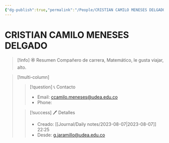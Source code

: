 ```yaml
---
{"dg-publish":true,"permalink":"/People/CRISTIAN CAMILO MENESES DELGADO/","title":"CRISTIAN CAMILO MENESES DELGADO","tags":["NoteType/Person"],"updated":"2023-09-26T17:31:32.384-05:00"}
---
```



# CRISTIAN CAMILO MENESES DELGADO

> [!info] 🏵️ Resumen
> Compañero de carrera, Matemático, le gusta viajar, alto.

> [!multi-column]
> 
> > [!question] 📞 Contacto
> > - Email: ccamilo.meneses@udea.edu.co 
> > - Phone:  
> 
> > [!success] 🖊️ Detalles
> > - Creado: [[Journal/Daily notes/2023-08-07\|2023-08-07]] 22:25
> > - Desde: g.jaramillo@udea.edu.co  
